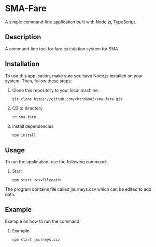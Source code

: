 # SMA-Fare

A simple command-line application built with Node.js, TypeScript.

## Description

A command-line tool for fare calculation system for SMA.

## Installation

To use this application, make sure you have Node.js installed on your system. Then, follow these steps:

1. Clone this repository to your local machine:

   ```bash
   git clone https://github.com/chanda005/sma-fare.git
2. CD to directory
    ```bash
   cd sma-fare
3. Install dependencies
    ```
   npm install

## Usage
To run the application, use the following command:
1. Start
    ```bash
    npm start <csvFilepath>

The program contains file called journeys.csv which can be edited to add data.

## Example
Example on how to run the command.
1. Example
    ```bash
    npm start journeys.csv
